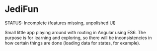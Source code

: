 # JediFun
STATUS: Incomplete (features missing, unpolished UI)

Small little app playing around with routing in Angular using ES6. The purpose is for learning and exploring, so there will be inconsistencies in how certain things are done (loading data for states, for example).

